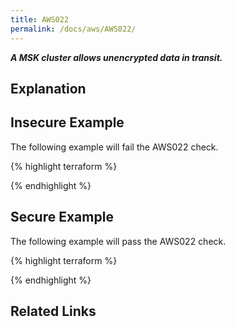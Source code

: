 ```yaml
---
title: AWS022
permalink: /docs/aws/AWS022/
---
```


***A MSK cluster allows unencrypted data in transit.***

## Explanation





## Insecure Example

The following example will fail the AWS022 check.

{% highlight terraform %}



{% endhighlight %}

## Secure Example

The following example will pass the AWS022 check.

{% highlight terraform %}



{% endhighlight %}

## Related Links


